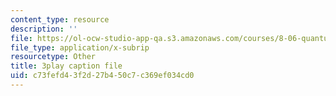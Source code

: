 ```yaml
---
content_type: resource
description: ''
file: https://ol-ocw-studio-app-qa.s3.amazonaws.com/courses/8-06-quantum-physics-iii-spring-2018/c73fefd43f2d27b450c7c369ef034cd0_bTZbn7M2Hc.srt
file_type: application/x-subrip
resourcetype: Other
title: 3play caption file
uid: c73fefd4-3f2d-27b4-50c7-c369ef034cd0
---
```

